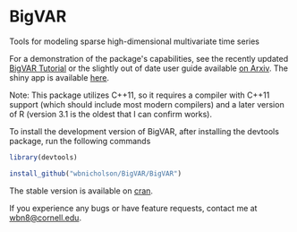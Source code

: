 BigVAR
======

Tools for modeling sparse high-dimensional multivariate time series

For a demonstration of the package's capabilities, see the recently updated [BigVAR Tutorial](http://www.wbnicholson.com/BigVAR.html) or the slightly out of date user guide available [on Arxiv](https://arxiv.org/abs/1702.07094).  The shiny app is available [here](http://bigvar.freedynamicdns.net:3838/BigVAR/).

Note: This package utilizes C++11, so it requires a compiler with C++11 support (which should include most modern compilers) and a later version of R (version 3.1 is the oldest that I can confirm works).

To install the development version of BigVAR, after installing the devtools package, run the following commands

```R
library(devtools)

install_github("wbnicholson/BigVAR/BigVAR")
```

The stable version is available on [cran](https://cran.r-project.org/package=BigVAR).


If you experience any bugs or have feature requests, contact me at wbn8@cornell.edu.
